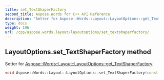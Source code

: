 ```yaml
---
title: set_TextShaperFactory
second_title: Aspose.Words for C++ API Reference
description: 'Setter for Aspose::Words::Layout::LayoutOptions::get_TextShaperFactory.'
type: docs
weight: 196
url: /cpp/aspose.words.layout/layoutoptions/set_textshaperfactory/
---
```

## LayoutOptions.set_TextShaperFactory method


Setter for [Aspose::Words::Layout::LayoutOptions::get_TextShaperFactory](../get_textshaperfactory/).

```cpp
void Aspose::Words::Layout::LayoutOptions::set_TextShaperFactory(const System::SharedPtr<Aspose::Words::Shaping::ITextShaperFactory> &value)
```


